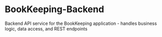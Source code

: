 # BookKeeping-Backend
Backend API service for the BookKeeping application - handles business logic, data access, and REST endpoints
